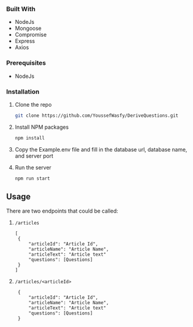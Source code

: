 ### Built With

- NodeJs
- Mongoose
- Compromise
- Express
- Axios

<!-- GETTING STARTED -->

### Prerequisites

- NodeJs

### Installation

1. Clone the repo
   ```sh
   git clone https://github.com/YoussefWasfy/DeriveQuestions.git
   ```
2. Install NPM packages
   ```sh
   npm install
   ```
3. Copy the Example.env file and fill in the database url, database name, and server port

4. Run the server
   ```
   npm run start
   ```

<!-- USAGE EXAMPLES -->

## Usage

There are two endpoints that could be called:

1. `/articles` <br>
   ```
   [
    {
        "articleId": "Article Id",
        "articleName": "Article Name",
        "articleText": "Article text"
        "questions": [Questions]
    }
   ]
   ```
1. `/articles/<articleId>` <br>

   ```
    {
        "articleId": "Article Id",
        "articleName": "Article Name",
        "articleText": "Article text"
        "questions": [Questions]
    }
   ```
